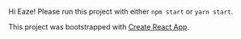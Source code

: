 Hi Eaze! Please run this project with either `npm start` or `yarn start`.

This project was bootstrapped with [Create React App](https://github.com/facebookincubator/create-react-app).

